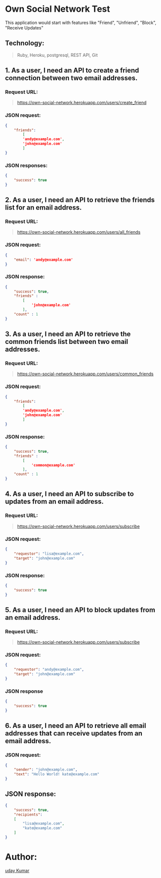# Own Social Network Test
This application would start with features like "Friend", "Unfriend", "Block", "Receive Updates"



## Technology:
> Ruby, Heroku, postgresql, REST API, Git


## 1. As a user, I need an API to create a friend connection between two email addresses.
### Request URL:
> https://own-social-network.herokuapp.com/users/create_friend

### JSON request:
``` json
{
	"friends":
		[
		'andy@example.com',
		'john@example.com'
		]
}
```

### JSON responses:
``` json
{
	"success": true
}
```

## 2. As a user, I need an API to retrieve the friends list for an email address.
### Request URL:
> https://own-social-network.herokuapp.com/users/all_friends

### JSON request:
``` json
{
	"email": 'andy@example.com'
}
```

### JSON response:
``` json
{
	"success": true,
	"friends" :
		[
			'john@example.com'
		],
	"count" : 1
}
```

## 3. As a user, I need an API to retrieve the common friends list between two email addresses.
### Request URL:
> https://own-social-network.herokuapp.com/users/common_friends

### JSON request:
``` json
{
	"friends":
		[
		'andy@example.com',
		'john@example.com'
		]
}
```

### JSON response:
``` json
{
	"success": true,
	"friends" :
		[
			'common@example.com'
		],
	"count" : 1
}
```

## 4. As a user, I need an API to subscribe to updates from an email address.
### Request URL:
> https://own-social-network.herokuapp.com/users/subscribe

### JSON request:
``` json
{
	"requestor": "lisa@example.com",
	"target": "john@example.com"
}
```

### JSON response:
``` json
{
	"success": true
}
```

## 5. As a user, I need an API to block updates from an email address.
### Request URL:
> https://own-social-network.herokuapp.com/users/subscribe

### JSON request:
``` json
{
	"requestor": "andy@example.com",
	"target": "john@example.com"
}

```

### JSON response
``` json
{
	"success": true
}
```

## 6. As a user, I need an API to retrieve all email addresses that can receive updates from an email address.

### JSON request:
``` json
{
	"sender": "john@example.com",
	"text": "Hello World! kate@example.com"
}

```

## JSON response:
``` json
{
	"success": true,
	"recipients":
	[
		"lisa@example.com",
		"kate@example.com"
	]
}
```


# Author:
[uday Kumar](udkumar@hotmail.com)